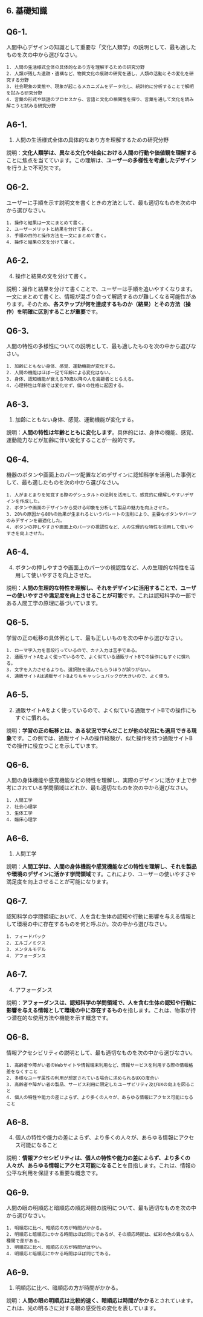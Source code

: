 ## 6. 基礎知識

## Q6-1.

人間中心デザインの知識として重要な「文化人類学」の説明として、最も適したものを次の中から選びなさい。

    1. 人間の生活様式全体の具体的なあり方を理解するための研究分野
    2. 人類が残した遺跡・遺構など、物質文化の痕跡の研究を通し、人類の活動とその変化を研究する分野
    3. 社会現象の実態や、現象が起こるメカニズムをデータ化し、統計的に分析することで解明を試みる研究分野
    4. 言葉の形式や談話のプロセスから、言語と文化の相関性を探り、言葉を通して文化を読み解こうと試みる研究分野

## A6-1.

1. 人間の生活様式全体の具体的なあり方を理解するための研究分野

説明：**文化人類学は、異なる文化や社会における人間の行動や価値観を理解する**ことに焦点を当てています。この理解は、**ユーザーの多様性を考慮したデザイン**を行う上で不可欠です。

## Q6-2.

ユーザーに手順を示す説明文を書くときの方法として、最も適切なものを次の中から選びなさい。

    1. 操作と結果は一文にまとめて書く。
    2. ユーザーメリットと結果を分けて書く。
    3. 手順の目的と操作方法を一文にまとめて書く。
    4. 操作と結果の文を分けて書く。

## A6-2.

4. 操作と結果の文を分けて書く。

説明：操作と結果を分けて書くことで、ユーザーは手順を追いやすくなります。一文にまとめて書くと、情報が混ざり合って解読するのが難しくなる可能性があります。そのため、**各ステップが何を達成するものか（結果）とその方法（操作）を明確に区別することが重要**です。

## Q6-3.

人間の特性の多様性についての説明として、最も適したものを次の中から選びなさい。

    1. 加齢にともない身体、感覚、運動機能が変化する。
    2. 人間の機能はほぼ一定で年齢による変化はない。
    3. 身体、認知機能が衰える70歳以降の人を高齢者ととらえる。
    4. 心理特性は年齢では変化せず、個々の性格に起因する。

## A6-3.

1. 加齢にともない身体、感覚、運動機能が変化する。

説明：**人間の特性は年齢とともに変化します**。具体的には、身体の機能、感覚、運動能力などが加齢に伴い変化することが一般的です。

## Q6-4.

機器のボタンや画面上のパーツ配置などのデザインに認知科学を活用した事例として、最も適したものを次の中から選びなさい。

    1. 人がまとまりを知覚する際のゲシュタルトの法則を活用して、感覚的に理解しやすいデザインを作成した。
    2. ボタンや画面のデザインから受ける印象を分析して製品の魅力を向上させた。
    3. 20%の原因から80%の効果が生まれるというパレートの法則により、主要なボタンやパーツのみデザインを最適化した。
    4. ボタンの押しやすさや画面上のパーツの視認性など、人の生理的な特性を活用して使いやすさを向上させた。

## A6-4.

4. ボタンの押しやすさや画面上のパーツの視認性など、人の生理的な特性を活用して使いやすさを向上させた。

説明：**人間の生理的な特性を理解し、それをデザインに活用することで、ユーザーの使いやすさや満足度を向上させることが可能**です。これは認知科学の一部である人間工学の原理に基づいています。

## Q6-5.

学習の正の転移の具体例として、最も正しいものを次の中から選びなさい。

    1. ローマ字入力を普段行っているので、カナ入力は苦手である。
    2. 通販サイトAをよく使っているので、よく似ている通販サイトBでの操作にもすぐに慣れる。
    3. 文字を入力させるよりも、選択肢を選んでもらうほうが誤りがない。
    4. 通販サイトAは通販サイトBよりもキャッシュバックが大きいので、よく使う。

## A6-5.

2. 通販サイトAをよく使っているので、よく似ている通販サイトBでの操作にもすぐに慣れる。

説明：**学習の正の転移とは、ある状況で学んだことが他の状況にも適用できる現象**です。この例では、通販サイトAの操作経験が、似た操作を持つ通販サイトBでの操作に役立つことを示しています。

## Q6-6.

人間の身体機能や感覚機能などの特性を理解し、実際のデザインに活かす上で参考にされている学問領域はどれか、最も適切なものを次の中から選びなさい。

    1. 人間工学
    2. 社会心理学
    3. 生体工学
    4. 臨床心理学

## A6-6.

1. 人間工学

説明：**人間工学は、人間の身体機能や感覚機能などの特性を理解し、それを製品や環境のデザインに活かす学問領域**です。これにより、ユーザーの使いやすさや満足度を向上させることが可能になります。

## Q6-7.

認知科学の学問領域において、人を含む生体の認知や行動に影響を与える情報として環境の中に存在するものを何と呼ぶか。次の中から選びなさい。

    1. フィードバック
    2. エルゴノミクス
    3. メンタルモデル
    4. アフォーダンス

## A6-7.

4. アフォーダンス

説明：**アフォーダンスは、認知科学の学問領域で、人を含む生体の認知や行動に影響を与える情報として環境の中に存在するもの**を指します。これは、物事が持つ潜在的な使用方法や機能を示す概念です。

## Q6-8.

情報アクセシビリティの説明として、最も適切なものを次の中から選びなさい。

    1. 高齢者や障がい者のWebサイトや情報端末利用など、情報サービスを利用する際の情報格差をなくすこと
    2. 多様なユーザ属性の利用が想定されている場合に求められるUXの度合い
    3. 高齢者や障がい者の製品、サービス利用に限定したユーザビリティ及びUXの向上を図ること
    4. 個人の特性や能力の差によらず、より多くの人々が、あらゆる情報にアクセス可能になること

## A6-8.

4. 個人の特性や能力の差によらず、より多くの人々が、あらゆる情報にアクセス可能になること

説明：**情報アクセシビリティは、個人の特性や能力の差によらず、より多くの人々が、あらゆる情報にアクセス可能になること**を目指します。これは、情報の公平な利用を保証する重要な概念です。

## Q6-9.

人間の眼の明順応と暗順応の順応時間の説明について、最も適切なものを次の中から選びなさい。

    1. 明順応に比べ、暗順応の方が時間がかかる。
    2. 明順応と暗順応にかかる時間はほぼ同じであるが、その順応時間は、虹彩の色の異なる人種間で差がある。
    3. 明順応に比べ、暗順応の方が時間がはやい。
    4. 明順応と暗順応にかかる時間はほぼ同じである。

## A6-9.

1. 明順応に比べ、暗順応の方が時間がかかる。

説明：**人間の眼の明順応は比較的速く、暗順応は時間がかかる**とされています。これは、光の明るさに対する眼の感受性の変化を表しています。
